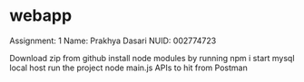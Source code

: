 # webapp
Assignment: 1
Name: Prakhya Dasari
NUID: 002774723

Download zip from github
install node modules by running npm i
start mysql local host
run the project node main.js
APIs to hit from Postman
